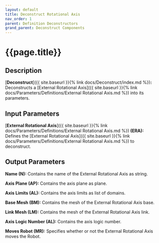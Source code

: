 ```yaml
---
layout: default
title: Deconstruct Rotational Axis
nav_order: 1
parent: Definition Deconstructors
grand_parent: Deconstruct Components
---
```


# **{{page.title}}**

## **Description**

[**Deconstruct**]({{ site.baseurl }}{% link docs/Deconstruct/index.md %})**:** 
Deconstructs a [External Rotational Axis]({{ site.baseurl }}{% link docs/Parameters/Definitions/External Rotational Axis.md %}) into its parameters.

## **Input Parameters**

[**External Rotational Axis**]({{ site.baseurl }}{% link docs/Parameters/Definitions/External Rotational Axis.md %}) **(ERA):** Defines the [External Rotational Axis]({{ site.baseurl }}{% link docs/Parameters/Definitions/External Rotational Axis.md %}) to deconstruct.

## **Output Parameters**

**Name (N):** Contains the name of the External Rotational Axis as string.

**Axis Plane (AP):** Contains the axis plane as plane.

**Axis Limits (AL):** Contains the axis limits as list of domains.

**Base Mesh (BM):** Contains the mesh of the External Rotational Axis base.

**Link Mesh (LM):** Contains the mesh of the External Rotational Axis link.

**Axis Logic Number (AL):** Contains the axis logic number. 

**Moves Robot (MR):** Specifies whether or not the External Rotational Axis moves the Robot. 

